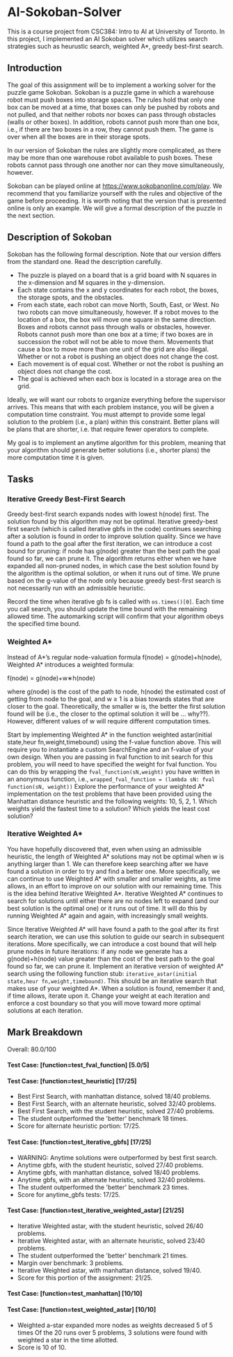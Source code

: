 # AI-Sokoban-Solver
This is a course project from CSC384: Intro to AI at University of Toronto. In this project, I implemented an AI Sokoban solver which utilizes search strategies such as heurustic search, weighted A*, greedy best-first search.
## Introduction
The goal of this assignment will be to implement a working solver for the puzzle game Sokoban. Sokoban is a puzzle game in which a warehouse robot must push boxes into storage spaces. The rules hold that only one box can be moved at a time, that boxes can only be pushed by robots and not pulled, and that neither robots nor boxes can pass through obstacles (walls or other boxes). In addition, robots cannot push more than one box, i.e., if there are two boxes in a row, they cannot push them. The game is over when all the boxes are in their storage spots.

In our version of Sokoban the rules are slightly more complicated, as there may be more than one warehouse robot available to push boxes. These robots cannot pass through one another nor can they move simultaneously, however.

Sokoban can be played online at https://www.sokobanonline.com/play. We recommend that you familiarize yourself with the rules and objective of the game before proceeding. It is worth noting that the version that is presented online is only an example. We will give a formal description of the puzzle in the next section.

## Description of Sokoban
Sokoban has the following formal description. Note that our version differs from the standard one. Read the description carefully.

- The puzzle is played on a board that is a grid board with N squares in the x-dimension and M squares in the y-dimension.
- Each state contains the x and y coordinates for each robot, the boxes, the storage spots, and the obstacles.
-  From each state, each robot can move North, South, East, or West. No two robots can move simultaneously, however. If a robot moves to the location of a box, the box will move one square in the same direction. Boxes and robots cannot pass through walls or obstacles, however. Robots cannot push more than one box at a time; if two boxes are in succession the robot will not be able to move them. Movements that cause a box to move more than one unit of the grid are also illegal. Whether or not a robot is pushing an object does not change the cost.
-  Each movement is of equal cost. Whether or not the robot is pushing an object does not change the cost.
- The goal is achieved when each box is located in a storage area on the grid.

Ideally, we will want our robots to organize everything before the supervisor arrives. This means that with each problem instance, you will be given a computation time constraint. You must attempt to provide some legal solution to the problem (i.e., a plan) within this constraint. Better plans will be plans that are shorter, i.e. that require fewer operators to complete.

My goal is to implement an anytime algorithm for this problem, meaning that your algorithm should generate better solutions (i.e., shorter plans) the more computation time it is given.
## Tasks
### Iterative Greedy Best-First Search
Greedy best-first search expands nodes with lowest h(node) first. The solution found by this algorithm may not be optimal. Iterative greedy-best first search (which is called iterative gbfs in the code) continues searching after a solution is found in order to improve solution quality. Since we have found a path to the goal after the first iteration, we can introduce a cost bound for pruning: if node has g(node) greater than the best path the goal found so far, we can prune it. The algorithm returns either when we have expanded all non-pruned nodes, in which case the best solution found by the algorithm is the optimal solution, or when it runs out of time. We prune based on the g-value of the node only because greedy best-first search is not necessarily run with an admissible heuristic.

Record the time when iterative gb fs is called with `os.times()[0]`. Each time you call search, you should update the time bound with the remaining allowed time. The automarking script will confirm that your algorithm obeys the specified time bound.
### Weighted A*
Instead of A*’s regular node-valuation formula f(node) = g(node)+h(node), Weighted A* introduces a weighted formula:

f(node) = g(node)+w∗h(node)

where g(node) is the cost of the path to node, h(node) the estimated cost of getting from node to the goal, and w ≥ 1 is a bias towards states that are closer to the goal. Theoretically, the smaller w is, the better the first solution found will be (i.e., the closer to the optimal solution it will be ... why??). However, different values of w will require different computation times.

Start by implementing Weighted A* in the function weighted astar(initial state,heur fn,weight,timebound) using the f-value function above. This will require you to instantiate a custom SearchEngine and an f-value of your own design. When you are passing in fval function to init search for this problem, you will need to have specified the weight for fval function. You can do this by wrapping the `fval_function(sN,weight)` you have written in an anonymous function, i.e., `wrapped_fval_function = (lambda sN: fval function(sN, weight))` Explore the performance of your weighted A* implementation on the test problems that have been provided using the Manhattan distance heuristic and the following weights: 10, 5, 2, 1. Which weights yield the fastest time to a solution? Which yields the least cost solution?

### Iterative Weighted A*
You have hopefully discovered that, even when using an admissible heuristic, the length of Weighted A* solutions may not be optimal when w is anything larger than 1. We can therefore keep searching after we have found a solution in order to try and find a better one. More specifically, we can continue to use Weighted A* with smaller and smaller weights, as time allows, in an effort to improve on our solution with our remaining time. This is the idea behind Iterative Weighted A*. Iterative Weighted A* continues to search for solutions until either there are no nodes left to expand (and our best solution is the optimal one) or it runs out of time. It will do this by running Weighted A* again and again, with increasingly small weights.

Since Iterative Weighted A* will have found a path to the goal after its first search iteration, we can use this solution to guide our search in subsequent iterations. More specifically, we can introduce a cost bound that will help prune nodes in future iterations: if any node we generate has a g(node)+h(node) value greater than the cost of the best path to the goal found so far, we can prune it. Implement an iterative version of weighted A* search using the following function stub: `iterative_astar(initial state,heur fn,weight,timebound)`. This should be an iterative search that makes use of your weighted A*. When a solution is found, remember it and, if time allows, iterate upon it. Change your weight at each iteration and enforce a cost boundary so that you will move toward more optimal solutions at each iteration.
## Mark Breakdown
Overall: 80.0/100
#### Test Case: [function=test_fval_function]	[5.0/5]
#### Test Case: [function=test_heuristic]	[17/25]
- Best First Search, with manhattan distance, solved 18/40 problems.
- Best First Search, with an alternate heuristic, solved 32/40 problems.
- Best First Search, with the student heuristic, solved 27/40 problems.
- The student outperformed the 'better' benchmark 18 times.
- Score for alternate heuristic portion: 17/25.
#### Test Case: [function=test_iterative_gbfs]	[17/25]
- WARNING: Anytime solutions were outperformed by best first search.
- Anytime gbfs, with the student heuristic, solved 27/40 problems.
- Anytime gbfs, with manhattan distance, solved 18/40 problems.
- Anytime gbfs, with an alternate heuristic, solved 32/40 problems.
- The student outperformed the 'better' benchmark 23 times.
- Score for anytime_gbfs tests: 17/25.
#### Test Case: [function=test_iterative_weighted_astar]	[21/25]
- Iterative Weighted astar, with the student heuristic, solved 26/40 problems.
- Iterative Weighted astar, with an alternate heuristic, solved 23/40 problems.
- The student outperformed the 'better' benchmark 21 times.
- Margin over benchmark: 3 problems.
- Iterative Weighted astar, with manhattan distance, solved 19/40.
- Score for this portion of the assignment: 21/25.
#### Test Case: [function=test_manhattan]	[10/10]

#### Test Case: [function=test_weighted_astar]	[10/10]
- Weighted a-star expanded more nodes as weights decreased 5 of 5 times
Of the 20 runs over 5 problems, 3 solutions were found with weighted a star in the time allotted.
- Score is 10 of 10.
